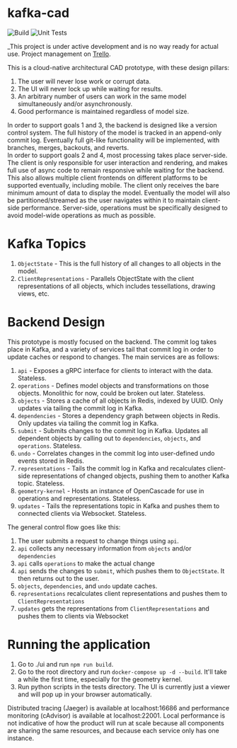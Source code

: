 # kafka-cad
![Build](https://github.com/swilcox3/kafka-cad/workflows/Build/badge.svg) ![Unit Tests](https://github.com/swilcox3/kafka-cad/workflows/Unit%20Tests/badge.svg)

_This project is under active development and is no way ready for actual use.  Project management on [Trello](https://trello.com/b/p26TaV27).

This is a cloud-native architectural CAD prototype, with these design pillars:
1. The user will never lose work or corrupt data.
2. The UI will never lock up while waiting for results.
3. An arbitrary number of users can work in the same model simultaneously and/or asynchronously.
4. Good performance is maintained regardless of model size.

In order to support goals 1 and 3, the backend is designed like a version control system.  The full history of the model is tracked in an append-only commit log.  Eventually full git-like functionality will be implemented, with branches, merges, backouts, and reverts.  
In order to support goals 2 and 4, most processing takes place server-side.  The client is only responsible for user interaction and rendering, and makes full use of async code to remain responsive while waiting for the backend.  This also allows multiple client frontends on different platforms to be supported eventually, including mobile.  The client only receives the bare minimum amount of data to display the model.  Eventually the model will also be partitioned/streamed as the user navigates within it to maintain client-side performance.  Server-side, operations must be specifically designed to avoid model-wide operations as much as possible.

# Kafka Topics
1. `ObjectState` - This is the full history of all changes to all objects in the model.
2. `ClientRepresentations` - Parallels ObjectState with the client representations of all objects, which includes tessellations, drawing views, etc.

# Backend Design
This prototype is mostly focused on the backend.  The commit log takes place in Kafka, and a variety of services tail that commit log in order to update caches or respond to changes.  The main services are as follows:
1. `api` - Exposes a gRPC interface for clients to interact with the data.  Stateless.
2. `operations` - Defines model objects and transformations on those objects.  Monolithic for now, could be broken out later.  Stateless.
3. `objects` - Stores a cache of all objects in Redis, indexed by UUID.  Only updates via tailing the commit log in Kafka.  
4. `dependencies` - Stores a dependency graph between objects in Redis.  Only updates via tailing the commit log in Kafka.
5. `submit` - Submits changes to the commit log in Kafka.  Updates all dependent objects by calling out to `dependencies`, `objects`, and `operations`.  Stateless.
6. `undo` - Correlates changes in the commit log into user-defined undo events stored in Redis.  
7. `representations` - Tails the commit log in Kafka and recalculates client-side representations of changed objects, pushing them to another Kafka topic.  Stateless.
8. `geometry-kernel` - Hosts an instance of OpenCascade for use in operations and representations.  Stateless.
9. `updates` - Tails the representations topic in Kafka and pushes them to connected clients via Websocket.  Stateless.

The general control flow goes like this:
1. The user submits a request to change things using `api`.
2. `api` collects any necessary information from `objects` and/or `dependencies`
3. `api` calls `operations` to make the actual change
4. `api` sends the changes to `submit`, which pushes them to `ObjectState`.  It then returns out to the user.
5. `objects`, `dependencies`, and `undo` update caches.
6. `representations` recalculates client representations and pushes them to `ClientRepresentations`
6. `updates` gets the representations from `ClientRepresentations` and pushes them to clients via Websocket

# Running the application
1. Go to ./ui and run `npm run build`.  
2. Go to the root directory and run `docker-compose up -d --build`.  It'll take a while the first time, especially for the geometry kernel.
3. Run python scripts in the tests directory.  The UI is currently just a viewer and will pop up in your browser automatically.

Distributed tracing (Jaeger) is available at localhost:16686 and performance monitoring (cAdvisor) is available at localhost:22001.  Local performance is not indicative of how the product will run at scale because all components are sharing the same resources, and because each service only has one instance.




